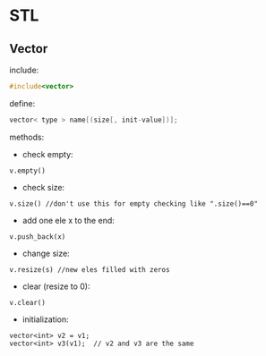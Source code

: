 # STL

## Vector

include:

```cpp
#include<vector>
```

define:

```cpp
vector< type > name[(size[, init-value])];
```

methods:

* check empty: 

```
v.empty()
```

* check size: 

```
v.size() //don't use this for empty checking like ".size()==0"
```

* add one ele x to the end: 

```
v.push_back(x)
```

* change size: 

```
v.resize(s) //new eles filled with zeros
```

* clear \(resize to 0\): 

```
v.clear()
```

* initialization:

```
vector<int> v2 = v1;
vector<int> v3(v1);  // v2 and v3 are the same
```



